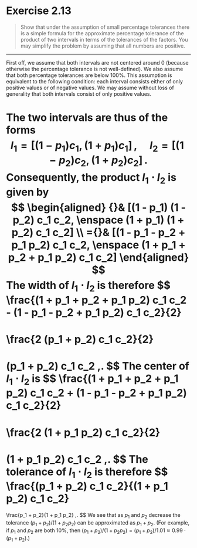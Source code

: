 # Exercise 2.13

> Show that under the assumption of small percentage tolerances there is a simple formula for the approximate percentage tolerance of the product of two intervals in terms of the tolerances of the factors.
> You may simplify the problem by assuming that all numbers are positive.

---

First off, we assume that both intervals are not centered around $0$ (because otherwise the percentage tolerance is not well-defined).
We also assume that both percentage tolerances are below $100\%$.
This assumption is equivalent to the following condition:
each interval consists either of only positive values or of negative values.
We may assume without loss of generality that both intervals consist of only positive values.

The two intervals are thus of the forms
$$
  I_1 = [(1 - p_1) c_1, \, (1 + p_1) c_1] \,,
  \quad
  I_2 = [(1 - p_2) c_2, \, (1 + p_2) c_2] \,.
$$
Consequently, the product $I_1 ⋅ I_2$ is given by
$$
  \begin{aligned}
  {}&
  [(1 - p_1) (1 - p_2) c_1 c_2, \enspace (1 + p_1) (1 + p_2) c_1 c_2] \\
  ={}&
  [(1 - p_1 - p_2 + p_1 p_2) c_1 c_2, \enspace (1 + p_1 + p_2 + p_1 p_2) c_1 c_2]
  \end{aligned}
$$
The width of $I_1 ⋅ I_2$ is therefore
$$
  \frac{(1 + p_1 + p_2 + p_1 p_2) c_1 c_2 - (1 - p_1 - p_2 + p_1 p_2) c_1 c_2}{2}
  =
  \frac{2 (p_1 + p_2) c_1 c_2}{2}
  =
  (p_1 + p_2) c_1 c_2 \,.
$$
The center of $I_1 ⋅ I_2$ is
$$
  \frac{(1 + p_1 + p_2 + p_1 p_2) c_1 c_2 + (1 - p_1 - p_2 + p_1 p_2) c_1 c_2}{2}
  =
  \frac{2 (1 + p_1 p_2) c_1 c_2}{2}
  =
  (1 + p_1 p_2) c_1 c_2 \,.
$$
The tolerance of $I_1 ⋅ I_2$ is therefore
$$
  \frac{(p_1 + p_2) c_1 c_2}{(1 + p_1 p_2) c_1 c_2}
  =
  \frac{p_1 + p_2}{1 + p_1 p_2} \,.
$$
We see that as $p_1$ and $p_2$ decrease the tolerance $(p_1 + p_2) / (1 + p_2 p_2)$ can be approximated as $p_1 + p_2$.
(For example, if $p_1$ and $p_2$ are both $10\%$, then $(p_1 + p_2) / (1 + p_2 p_2) =  (p_1 + p_2) / 1.01 ≈ 0.99 ⋅ (p_1 + p_2)$.)
